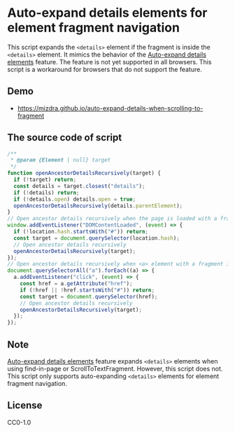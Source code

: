 # Auto-expand details elements for element fragment navigation

This script expands the `<details>` element if the fragment is inside the `<details>` element. It mimics the behavior of the [Auto-expand details elements](https://chromestatus.com/feature/5032469667512320) feature. The feature is not yet supported in all browsers. This script is a workaround for browsers that do not support the feature.

## Demo

- https://mizdra.github.io/auto-expand-details-when-scrolling-to-fragment

## The source code of script

```javascript
/**
 * @param {Element | null} target
 */
function openAncestorDetailsRecursively(target) {
  if (!target) return;
  const details = target.closest("details");
  if (!details) return;
  if (!details.open) details.open = true;
  openAncestorDetailsRecursively(details.parentElement);
}
// Open ancestor details recursively when the page is loaded with a fragment
window.addEventListener("DOMContentLoaded", (event) => {
  if (!location.hash.startsWith("#")) return;
  const target = document.querySelector(location.hash);
  // Open ancestor details recursively
  openAncestorDetailsRecursively(target);
});
// Open ancestor details recursively when <a> element with a fragment is clicked
document.querySelectorAll("a").forEach((a) => {
  a.addEventListener("click", (event) => {
    const href = a.getAttribute("href");
    if (!href || !href.startsWith("#")) return;
    const target = document.querySelector(href);
    // Open ancestor details recursively
    openAncestorDetailsRecursively(target);
  });
});
```

## Note

[Auto-expand details elements](https://chromestatus.com/feature/5032469667512320) feature expands `<details>` elements when using find-in-page or ScrollToTextFragment. However, this script does not. This script only supports auto-expanding `<details>` elements for element fragment navigation.

## License

CC0-1.0
